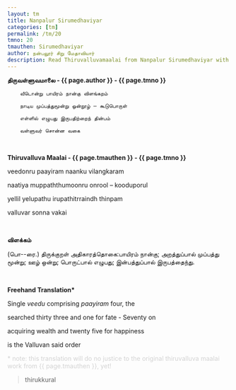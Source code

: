 ```yaml
---
layout: tm
title: Nanpalur Sirumedhaviyar
categories: [tm]
permalink: /tm/20
tmno: 20
tmauthen: Sirumedhaviyar
author: நன்பலூர் சிறு மேதாவியார்
description: Read Thiruvalluvamaalai from Nanpalur Sirumedhaviyar with english translation
---
```


**திருவள்ளுவமாலை - {{ page.author }} - {{ page.tmno }}**
	
        வீடொன்று பாயிரம் நான்கு விளங்கறம்

        நாடிய முப்பத்துமூன்று ஒன்றூழ் – கூடுபொருள்

        எள்ளில் எழுபது இருபதிற்றைந் தின்பம்

        வள்ளுவர் சொன்ன வகை

<br>

**Thiruvalluva Maalai - {{ page.tmauthen }} - {{ page.tmno }}**

veedonru paayiram naanku vilangkaram

naatiya muppaththumoonru onrool – kooduporul

yellil yelupathu irupathitrraindh thinpam

valluvar sonna vakai

<br>

**விளக்கம்**

(பொ--ரை.) திருக்குறள் அதிகாரத்தொகை:பாயிரம் நான்கு; அறத்துப்பால் முப்பத்து மூன்று; ஊழ் ஒன்று; பொருட்பால் எழுபது; இன்பத்துப்பால் இருபத்தைந்து.

<br>

**Freehand Translation\***

Single *veedu* comprising *paayiram* four, the

searched thirty three and one for fate - Seventy on

acquiring wealth and twenty five for happiness

is the Valluvan said order

<p style="color: lightgrey;">* note: this translation will do no justice to the original thiruvalluva maalai work from {{ page.tmauthen }}, yet!</p>

> thirukkural

<br>



